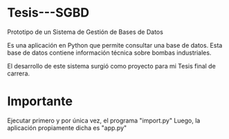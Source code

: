 # Tesis---SGBD
Prototipo de un Sistema de Gestión de Bases de Datos 

Es una aplicación en Python que permite consultar una base de datos.
Esta base de datos contiene información técnica sobre bombas industriales.

El desarrollo de este sistema surgió como proyecto para mi Tesis final de carrera.

# Importante
Ejecutar primero y por única vez, el programa "import.py"
Luego, la aplicación propiamente dicha es "app.py"
